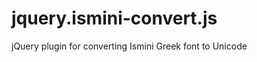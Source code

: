 jquery.ismini-convert.js
===========================

jQuery plugin for converting Ismini Greek font to Unicode